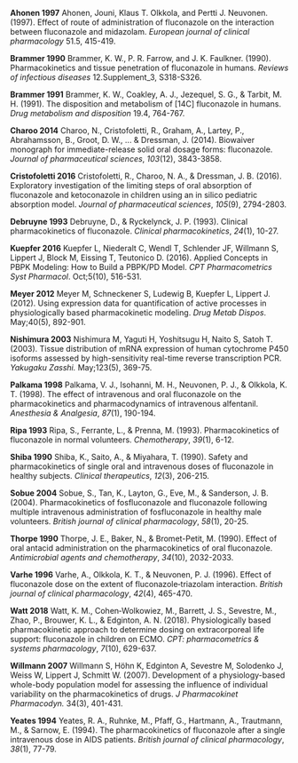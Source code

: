 **Ahonen 1997** Ahonen, Jouni, Klaus T. Olkkola, and Pertti J. Neuvonen.  (1997). Effect of route of administration of fluconazole on the interaction between fluconazole and midazolam. *European journal of clinical pharmacology* 51.5, 415-419.

**Brammer 1990** Brammer, K. W., P. R. Farrow, and J. K. Faulkner.  (1990). Pharmacokinetics and tissue penetration of fluconazole in humans. *Reviews of infectious diseases* 12.Supplement_3, S318-S326.

**Brammer 1991** Brammer, K. W., Coakley, A. J., Jezequel, S. G., & Tarbit, M. H.  (1991). The disposition and metabolism of [14C] fluconazole in humans. *Drug metabolism and disposition* 19.4, 764-767.

**Charoo 2014** Charoo, N., Cristofoletti, R., Graham, A., Lartey, P., Abrahamsson, B., Groot, D. W., ... & Dressman, J. (2014). Biowaiver monograph for immediate-release solid oral dosage forms: fluconazole. *Journal of pharmaceutical sciences*, *103*(12), 3843-3858.

**Cristofoletti 2016** Cristofoletti, R., Charoo, N. A., & Dressman, J. B. (2016). Exploratory investigation of the limiting steps of oral absorption of fluconazole and ketoconazole in children using an in silico pediatric absorption model. *Journal of pharmaceutical sciences*, *105*(9), 2794-2803.

**Debruyne 1993** Debruyne, D., & Ryckelynck, J. P. (1993). Clinical pharmacokinetics of fluconazole. *Clinical pharmacokinetics*, *24*(1), 10-27.

**Kuepfer 2016** Kuepfer L, Niederalt C, Wendl T, Schlender JF, Willmann S, Lippert J, Block M, Eissing T, Teutonico D. (2016). Applied Concepts in PBPK Modeling: How to Build a PBPK/PD Model. *CPT Pharmacometrics Syst Pharmacol*. Oct;5(10), 516-531.

**Meyer 2012** Meyer M, Schneckener S, Ludewig B, Kuepfer L, Lippert J. (2012). Using expression data for quantification of active processes in physiologically based pharmacokinetic modeling. *Drug Metab Dispos*. May;40(5), 892-901.

**Nishimura 2003** Nishimura M, Yaguti H, Yoshitsugu H, Naito S, Satoh T. (2003). Tissue distribution of mRNA expression of human cytochrome P450 isoforms assessed by high-sensitivity real-time reverse transcription PCR. *Yakugaku Zasshi.* May;123(5), 369-75.

**Palkama 1998** Palkama, V. J., Isohanni, M. H., Neuvonen, P. J., & Olkkola, K. T. (1998). The effect of intravenous and oral fluconazole on the pharmacokinetics and pharmacodynamics of intravenous alfentanil. *Anesthesia & Analgesia*, *87*(1), 190-194.

**Ripa 1993** Ripa, S., Ferrante, L., & Prenna, M. (1993). Pharmacokinetics of fluconazole in normal volunteers. *Chemotherapy*, *39*(1), 6-12.

**Shiba 1990** Shiba, K., Saito, A., & Miyahara, T. (1990). Safety and pharmacokinetics of single oral and intravenous doses of fluconazole in healthy subjects. *Clinical therapeutics*, *12*(3), 206-215.

**Sobue 2004** Sobue, S., Tan, K., Layton, G., Eve, M., & Sanderson, J. B. (2004). Pharmacokinetics of fosfluconazole and fluconazole following multiple intravenous administration of fosfluconazole in healthy male volunteers. *British journal of clinical pharmacology*, *58*(1), 20-25.

**Thorpe 1990** Thorpe, J. E., Baker, N., & Bromet-Petit, M. (1990). Effect of oral antacid administration on the pharmacokinetics of oral fluconazole. *Antimicrobial agents and chemotherapy*, *34*(10), 2032-2033.

**Varhe 1996** Varhe, A., Olkkola, K. T., & Neuvonen, P. J. (1996). Effect of fluconazole dose on the extent of fluconazole‐triazolam interaction. *British journal of clinical pharmacology*, *42*(4), 465-470.

**Watt 2018** Watt, K. M., Cohen‐Wolkowiez, M., Barrett, J. S., Sevestre, M., Zhao, P., Brouwer, K. L., & Edginton, A. N. (2018). Physiologically based pharmacokinetic approach to determine dosing on extracorporeal life support: fluconazole in children on ECMO. *CPT: pharmacometrics & systems pharmacology*, *7*(10), 629-637.

**Willmann 2007** Willmann S, Höhn K, Edginton A, Sevestre M, Solodenko J, Weiss W, Lippert J, Schmitt W. (2007). Development of a physiology-based whole-body population model for assessing the influence of individual variability on the pharmacokinetics of drugs. *J Pharmacokinet Pharmacodyn.* 34(3), 401-431.

**Yeates 1994** Yeates, R. A., Ruhnke, M., Pfaff, G., Hartmann, A., Trautmann, M., & Sarnow, E. (1994). The pharmacokinetics of fluconazole after a single intravenous dose in AIDS patients. *British journal of clinical pharmacology*, *38*(1), 77-79.
